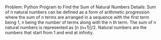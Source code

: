 Problem: Python Program to Find the Sum of Natural Numbers
Details: Sum of n natural numbers can be defined as a form of arithmetic progression where the sum of n terms are arranged in a sequence with the first term being 1, n          being the number of terms along with the n th term. 
         The sum of n natural numbers is represented as [n (n+1)]/2.
         Natural numbers are the numbers that start from 1 and end at infinity.
